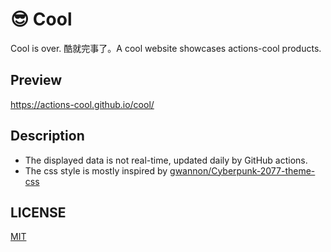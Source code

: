 # 😎 Cool

Cool is over. 酷就完事了。A cool website showcases actions-cool products.

## Preview

https://actions-cool.github.io/cool/

## Description

- The displayed data is not real-time, updated daily by GitHub actions.
- The css style is mostly inspired by [gwannon/Cyberpunk-2077-theme-css](https://github.com/gwannon/Cyberpunk-2077-theme-css)

## LICENSE

[MIT](./LICENSE)
